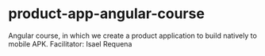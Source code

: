 # product-app-angular-course
Angular course, in which we create a product application to build natively to mobile APK. Facilitator: Isael Requena
